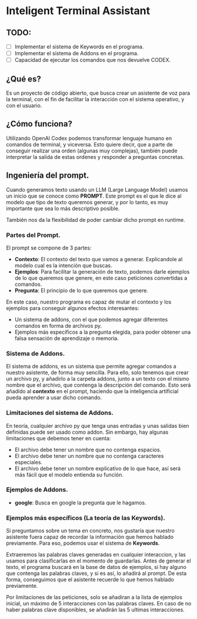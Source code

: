 # Inteligent Terminal Assistant

## TODO:

- [ ] Implementar el sistema de Keywords en el programa.
- [ ] Implementar el sistema de Addons en el programa.
- [ ] Capacidad de ejecutar los comandos que nos devuelve CODEX.

## ¿Qué es?

Es un proyecto de código abierto, que busca crear un asistente de voz para la terminal, con el fin de facilitar la interacción con el sistema operativo, y con el usuario.

## ¿Cómo funciona?

Utilizando OpenAI Codex podemos transformar lenguaje humano en comandos de terminal, y viceversa.
Esto quiere decir, que a parte de conseguir realizar una orden (algunas muy complejas), también puede interpretar la salida de estas ordenes y responder a preguntas concretas.

## Ingeniería del prompt.

Cuando generamos texto usando un LLM (Large Language Model) usamos un inicio que se conoce como **PROMPT**.
Este prompt es el que le dice al modelo que tipo de texto queremos generar, y por lo tanto, es muy importante que sea lo más descriptivo posible.

También nos da la flexibilidad de poder cambiar dicho prompt en runtime.

### Partes del Prompt.

El prompt se compone de 3 partes:
- **Contexto**: El contexto del texto que vamos a generar. Explicandole al modelo cual es la intención que buscas.
- **Ejemplos**: Para facilitar la generación de texto, podemos darle ejemplos de lo que queremos que genere, en este caso peticiones convertidas a comandos.
- **Pregunta**: El principio de lo que queremos que genere.

En este caso, nuestro programa es capaz de mutar el contexto y los ejemplos para conseguir algunos efectos interesantes:

- Un sistema de addons, con el que podemos agregar diferentes comandos en forma de archivos py.
- Ejemplos más específicos a la pregunta elegida, para poder obtener una falsa sensación de aprendizaje o memoria.

### Sistema de Addons.

El sistema de addons, es un sistema que permite agregar comandos a nuestro asistente, de forma muy sencilla.
Para ello, solo tenemos que crear un archivo py, y añadirlo a la carpeta addons, junto a un texto con el mismo nombre que el archivo, que contenga la descripción del comando.
Esto será añadido al **contexto** en el prompt, haciendo que la inteligencia artificial pueda aprender a usar dicho comando.

### Limitaciones del sistema de Addons.

En teoría, cualquier archivo py que tenga unas entradas y unas salidas bien definidas puede ser usado como addon.
Sin embargo, hay algunas limitaciones que debemos tener en cuenta:

- El archivo debe tener un nombre que no contenga espacios.
- El archivo debe tener un nombre que no contenga caracteres especiales.
- El archivo debe tener un nombre explicativo de lo que hace, así será más fácil que el modelo entienda su función.

### Ejemplos de Addons.

- **google**: Busca en google la pregunta que le hagamos.

### Ejemplos más específicos (La teoría de las Keywords).

Si preguntamos sobre un tema en concreto, nos gustaría que nuestro asistente fuera capaz de recordar la información que hemos hablado previamente.
Para eso, podemos usar el sistema de **Keywords**.

Extraeremos las palabras claves generadas en cualquier interaccion, y las usamos para clasificarlas en el momento de guardarlas.
Antes de generar el texto, el programa buscará en la base de datos de ejemplos, si hay alguno que contenga las palabras claves, y si es así, lo añadirá al prompt. De esta forma, conseguimos que el asistente recuerde lo que hemos hablado previamente.

Por limitaciones de las peticiones, solo se añadiran a la lista de ejemplos inicial, un máximo de 5 interacciones con las palabras claves.
En caso de no haber palabras clave disponibles, se añadirán las 5 ultimas interacciones.


